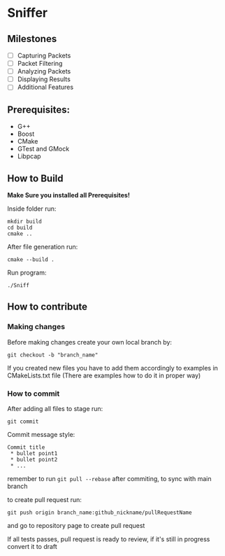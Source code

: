 # Sniffer

## Milestones
- [ ] Capturing Packets
- [ ] Packet Filtering
- [ ] Analyzing Packets
- [ ] Displaying Results
- [ ] Additional Features

## Prerequisites:
- G++
- Boost
- CMake
- GTest and GMock
- Libpcap

## How to Build

 **Make Sure you installed all Prerequisites!**

 Inside folder run:
 ```
 mkdir build
 cd build
 cmake ..
 ```
After file generation run:
```
cmake --build .
```
Run program:
```
./Sniff
```

## How to contribute

### Making changes

Before making changes create your own local branch by:
```
git checkout -b "branch_name"
```

If you created new files you have to add them accordingly to examples
in CMakeLists.txt file (There are examples how to do it in proper way)

### How to commit
After adding all files to stage run:
```
git commit
```

Commit message style:
```
Commit title
 * bullet point1
 * bullet point2
 * ...
 ```
remember to run ```git pull --rebase``` after commiting, to sync with main branch

to create pull request run:
```
git push origin branch_name:github_nickname/pullRequestName
```
and go to repository page to create pull request


If all tests passes, pull request is ready to review, if it's still in progress convert it to draft

